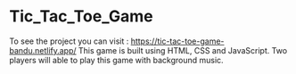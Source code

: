 # Tic_Tac_Toe_Game
To see the project you can visit : https://tic-tac-toe-game-bandu.netlify.app/  This game is built using HTML, CSS and JavaScript. Two players will able to play this game with background music.
